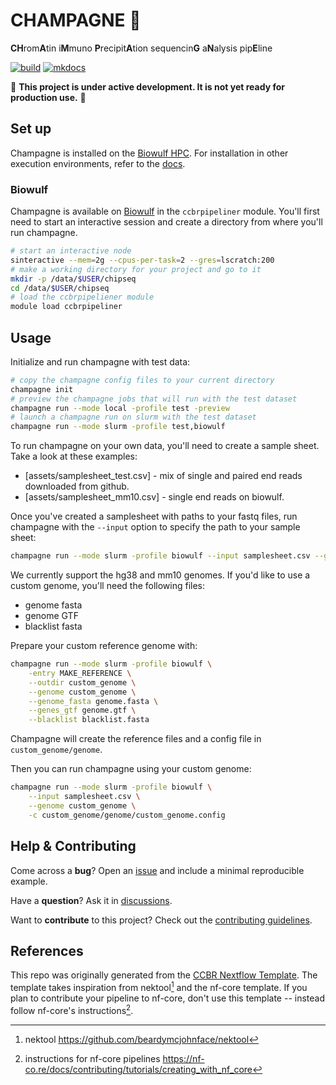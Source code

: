 # CHAMPAGNE 🍾

**CH**rom**A**tin i**M**muno **P**recipit**A**tion sequencin**G** a**N**alysis pip**E**line

[![build](https://github.com/CCBR/CHAMPAGNE/actions/workflows/build.yml/badge.svg)](https://github.com/CCBR/CHAMPAGNE/actions/workflows/build.yml)
[![mkdocs](https://github.com/CCBR/CHAMPAGNE/actions/workflows/docs.yml/badge.svg)](https://github.com/CCBR/CHAMPAGNE/actions/workflows/docs.yml)

🚧 **This project is under active development. It is not yet ready for production use.** 🚧

## Set up

Champagne is installed on the [Biowulf HPC](#biowulf).
For installation in other execution environments,
refer to the [docs](https://ccbr.github.io/champagne).

### Biowulf

Champagne is available on [Biowulf](https://hpc.nih.gov/) in the `ccbrpipeliner` module.
You'll first need to start an interactive session and create a directory from where you'll run champagne.

```sh
# start an interactive node
sinteractive --mem=2g --cpus-per-task=2 --gres=lscratch:200
# make a working directory for your project and go to it
mkdir -p /data/$USER/chipseq
cd /data/$USER/chipseq
# load the ccbrpipeliener module
module load ccbrpipeliner
```

## Usage

Initialize and run champagne with test data:

```sh
# copy the champagne config files to your current directory
champagne init
# preview the champagne jobs that will run with the test dataset
champagne run --mode local -profile test -preview
# launch a champagne run on slurm with the test dataset
champagne run --mode slurm -profile test,biowulf
```

To run champagne on your own data, you'll need to create a sample sheet.
Take a look at these examples:

- [assets/samplesheet_test.csv] - mix of single and paired end reads downloaded from github.
- [assets/samplesheet_mm10.csv] - single end reads on biowulf.

Once you've created a samplesheet with paths to your fastq files,
run champagne with the `--input` option to specify the path to your sample sheet:

```sh
champagne run --mode slurm -profile biowulf --input samplesheet.csv --genome hg38
```

We currently support the hg38 and mm10 genomes.
If you'd like to use a custom genome, you'll need the following files:

- genome fasta
- genome GTF
- blacklist fasta

Prepare your custom reference genome with:

```sh
champagne run --mode slurm -profile biowulf \
    -entry MAKE_REFERENCE \
    --outdir custom_genome \
    --genome custom_genome \
    --genome_fasta genome.fasta \
    --genes_gtf genome.gtf \
    --blacklist blacklist.fasta
```

Champagne will create the reference files and a config file in `custom_genome/genome`.

Then you can run champagne using your custom genome:

```sh
champagne run --mode slurm -profile biowulf \
    --input samplesheet.csv \
    --genome custom_genome \
    -c custom_genome/genome/custom_genome.config
```

## Help & Contributing

Come across a **bug**? Open an [issue](https://github.com/CCBR/CHAMPAGNE/issues) and include a minimal reproducible example.

Have a **question**? Ask it in [discussions](https://github.com/CCBR/CHAMPAGNE/discussions).

Want to **contribute** to this project? Check out the [contributing guidelines](.github/CONTRIBUTING.md).

## References

This repo was originally generated from the
[CCBR Nextflow Template](https://github.com/CCBR/CCBR_NextflowTemplate).
The template takes inspiration from nektool[^1] and the nf-core template.
If you plan to contribute your pipeline to nf-core, don't use this template --
instead follow nf-core's instructions[^2].

[^1]: nektool https://github.com/beardymcjohnface/nektool
[^2]: instructions for nf-core pipelines https://nf-co.re/docs/contributing/tutorials/creating_with_nf_core
